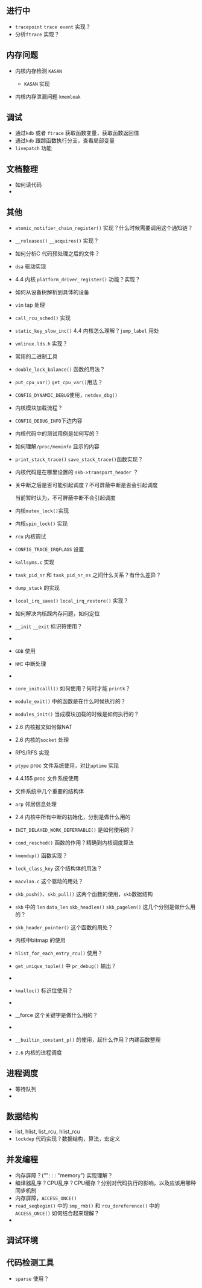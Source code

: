## 进行中

* `tracepoint` `trace event` 实现？
* 分析`ftrace` 实现？




## 内存问题

* 内核内存检测 `KASAN`
  * `KASAN` 实现

* 内核内存泄漏问题 `kmemleak`



## 调试

* 通过`kdb` 或者 `ftrace` 获取函数变量，获取函数返回值
* 通过`kdb` 跟踪函数执行分支，查看局部变量
* `livepatch` 功能



## 文档整理

* 如何读代码
* 


## 其他

* `atomic_notifier_chain_register()` 实现？什么时候需要调用这个通知链？

* `__releases()` `__acquires()` 实现？

* 如何分析C 代码预处理之后的文件？

* `dsa` 驱动实现

* 4.4 内核 `platform_driver_register()` 功能？实现？
  
* 如何从设备树解析到具体的设备
  
* `vim` tap 处理

* `call_rcu_sched()` 实现

* `static_key_slow_inc()` 4.4 内核怎么理解？`jump_label` 用处

* `vmlinux.lds.h` 实现？

* 常用的二进制工具

* `double_lock_balance()` 函数的用法？

* `put_cpu_var()` `get_cpu_var()`用法？

* `CONFIG_DYNAMIC_DEBUG`使用，`netdev_dbg()`

* 内核模块加载流程？

* `CONFIG_DEBUG_INFO`下边内容

* 内核代码中的测试用例是如何写的？

* 如何理解`/proc/meminfo` 显示的内容

* `print_stack_trace()` `save_stack_trace()`函数实现？

* 内核代码是在哪里设置的 `skb->transport_header` ？

* 关中断之后是否可能引起调度？不可屏蔽中断是否会引起调度

  当前暂时认为，不可屏蔽中断不会引起调度

* 内核`mutex_lock()`实现

* 内核`spin_lock()` 实现

* `rcu` 内核调试

* `CONFIG_TRACE_IRQFLAGS` 设置

* `kallsyms.c` 实现

* `task_pid_nr` 和 `task_pid_nr_ns` 之间什么关系？有什么差异？

* `dump_stack` 的实现

* `local_irq_save()`  `local_irq_restore()` 实现？

* 如何解决内核踩内存问题，如何定位

* `__init` `__exit` 标识符使用？

* 

* `GDB` 使用

* `NMI` 中断处理

* 

* `core_initcalll()` 如何使用？何时才能 `printk`？

* `module_exit()` 中的函数是在什么时候执行的？

* `modules_init()` 当成模块加载的时候是如何执行的？

* 2.6 内核报文如何做NAT

* 2.6 内核的`socket` 处理

* RPS/RFS 实现

* `ptype` proc 文件系统使用，对比`uptime` 实现

* 4.4.155  proc 文件系统使用

* 文件系统中几个重要的结构体

* `arp` 邻居信息处理

* 2.4 内核中所有中断的初始化，分别是做什么用的

* `INIT_DELAYED_WORK_DEFERRABLE()` 是如何使用的？

* `cond_resched()` 函数的作用？精确到内核调度算法

* `kmemdup()` 函数实现？

* `lock_class_key` 这个结构体的用法？

* `macvlan.c` 这个驱动的用处？

* `skb_push()`、`skb_pull()`  这两个函数的使用，`skb`数据结构

* `skb` 中的 `len` `data_len` `skb_headlen()` `skb_pagelen()`  这几个分别是做什么用的？

* `skb_header_pointer()` 这个函数的用处？

* 内核中bitmap 的使用

* `hlist_for_each_entry_rcu()` 使用？

* `get_unique_tuple()` 中 `pr_debug()` 输出？

* 

* `kmalloc()` 标识位使用？

* 

* __force 这个关键字是做什么用的？

* 

* `__builtin_constant_p()` 的使用，起什么作用？内建函数整理

* `2.6` 内核的进程调度



## 进程调度

* 等待队列
* 

## 数据结构

* list, hlist, list_rcu, hlist_rcu
* `lockdep` 代码实现？数据结构，算法，宏定义



## 并发编程

* 内存屏障？("": : : "memory") 实现理解？
* 编译器乱序？CPU乱序？CPU缓存？分别对代码执行的影响，以及应该用哪种同步机制
* 内存屏障，`ACCESS_ONCE()` 
* `read_seqbegin()` 中的 `smp_rmb()` 和 `rcu_dereference()` 中的 `ACCESS_ONCE()` 如何结合起来理解？
* 



## 调试环境



## 代码检测工具

* `sparse` 使用？

